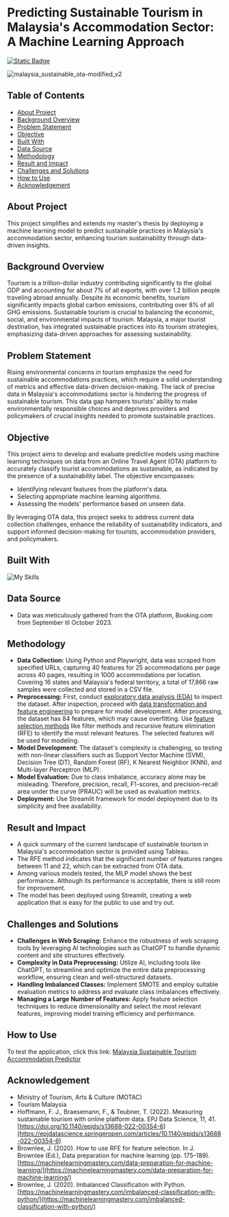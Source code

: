 # Predicting Sustainable Tourism in Malaysia's Accommodation Sector: A Machine Learning Approach

[![Static Badge](https://img.shields.io/badge/Back_to_Portfolio_Page-red?style=for-the-badge&logo=github&labelColor=black)](https://izzad2413.github.io/nazmirulizzadnassir.github.io/)

![malaysia_sustainable_ota-modified_v2](https://github.com/user-attachments/assets/e5c83fec-b504-4f09-8627-f9fb4c100cab)

## Table of Contents 

- [About Project](#about-project)
- [Background Overview](#background-overview)
- [Problem Statement](#problem-statement)
- [Objective](#objective)
- [Built With](#built-with)
- [Data Source](#data-source)
- [Methodology](#methodology)
- [Result and Impact](#result-and-impact)
- [Challenges and Solutions](#challenges-and-solutions)
- [How to Use](#how-to-use)
- [Acknowledgement](#acknowledgement)

## About Project

This project simplifies and extends my master's thesis by deploying a machine learning model to predict sustainable practices in Malaysia's accommodation sector, enhancing tourism sustainability through data-driven insights.

## Background Overview

Tourism is a trillion-dollar industry contributing significantly to the global GDP and accounting for about 7% of all exports, with over 1.2 billion people traveling abroad annually. Despite its economic benefits, tourism significantly impacts global carbon emissions, contributing over 8% of all GHG emissions. Sustainable tourism is crucial to balancing the economic, social, and environmental impacts of tourism. Malaysia, a major tourist destination, has integrated sustainable practices into its tourism strategies, emphasizing data-driven approaches for assessing sustainability. 

## Problem Statement

Rising environmental concerns in tourism emphasize the need for sustainable accommodations practices, which require a solid understanding of metrics and effective data-driven decision-making. The lack of precise data in Malaysia's accommodations sector is hindering the progress of sustainable tourism. This data gap hampers tourists' ability to make environmentally responsible choices and deprives providers and policymakers of crucial insights needed to promote sustainable practices.

## Objective

This project aims to develop and evaluate predictive models using machine learning techniques on data from an Online Travel Agent (OTA) platform to accurately classify tourist accommodations as sustainable, as indicated by the presence of a sustainability label. The objective encompasses:

- Identifying relevant features from the platform's data.
- Selecting appropriate machine learning algorithms.
- Assessing the models' performance based on unseen data.

By leveraging OTA data, this project seeks to address current data collection challenges, enhance the reliability of sustainability indicators, and support informed decision-making for tourists, accommodation providers, and policymakers.

## Built With

![My Skills](https://go-skill-icons.vercel.app/api/icons?i=vscode,python,playwright,scikitlearn,streamlit,tableau&titles=true)

## Data Source

- Data was meticulously gathered from the OTA platform, Booking.com from September til October 2023.

## Methodology

- **Data Collection:** Using Python and Playwright, data was scraped from specified URLs, capturing 40 features for 25 accommodations per page across 40 pages, resulting in 1000 accommodations per location. Covering 16 states and Malaysia's federal territory, a total of 17,866 raw samples were collected and stored in a CSV file.
- **Preprocessing:** First, conduct [exploratory data analysis (EDA)](https://github.com/izzad2413/sustainable_ota/blob/main/notebooks/1.0_exploratory-data-analysis.ipynb) to inspect the dataset. After inspection, proceed with [data transformation and feature engineering](https://github.com/izzad2413/sustainable_ota/blob/main/notebooks/2.0_preprocessing-dataset.ipynb) to prepare for model development. After processing, the dataset has 84 features, which may cause overfitting. Use [feature selection methods](https://github.com/izzad2413/sustainable_ota/blob/main/notebooks/3.0_feature_selection.ipynb) like filter methods and recursive feature elimination (RFE) to identify the most relevant features. The selected features will be used for modeling.
- **Model Development:** The dataset's complexity is challenging, so testing with non-linear classifiers such as Support Vector Machine (SVM), Decision Tree (DT), Random Forest (RF), K Nearest Neighbor (KNN), and Multi-layer Perceptron (MLP).
- **Model Evaluation:** Due to class imbalance, accuracy alone may be misleading. Therefore, precision, recall, F1-scores, and precision-recall area under the curve (PRAUC) will be used as evaluation metrics.
- **Deployment:** Use Streamlit framework for model deployment due to its simplicity and free availability.

## Result and Impact

- A quick summary of the current landscape of sustainable tourism in Malaysia's accommodation sector is provided using Tableau.
- The RFE method indicates that the significant number of features ranges between 11 and 22, which can be extracted from OTA data.
- Among various models tested, the MLP model shows the best performance. Although its performance is acceptable, there is still room for improvement.
- The model has been deployed using Streamlit, creating a web application that is easy for the public to use and try out.

## Challenges and Solutions

- **Challenges in Web Scraping:** Enhance the robustness of web scraping tools by leveraging AI technologies such as ChatGPT to handle dynamic content and site structures effectively.
- **Complexity in Data Preprocessing:** Utilize AI, including tools like ChatGPT, to streamline and optimize the entire data preprocessing workflow, ensuring clean and well-structured datasets.
- **Handling Imbalanced Classes:** Implement SMOTE and employ suitable evaluation metrics to address and evaluate class imbalances effectively.
- **Managing a Large Number of Features:** Apply feature selection techniques to reduce dimensionality and select the most relevant features, improving model training efficiency and performance.

## How to Use

To test the application, click this link: [Malaysia Sustainable Tourism Accommodation Predictor](https://sustainableota-895nmbahjpzb8cimfmgkkt.streamlit.app/)

## Acknowledgement
- Ministry of Tourism, Arts & Culture (MOTAC)
- Tourism Malaysia
- Hoffmann, F. J., Braesemann, F., & Teubner, T. (2022). Measuring sustainable tourism with online platform data. EPJ Data Science, 11, 41. [https://doi.org/10.1140/epjds/s13688-022-00354-6](https://epjdatascience.springeropen.com/articles/10.1140/epjds/s13688-022-00354-6)
- Brownlee, J. (2020). How to use RFE for feature selection. In J. Brownlee (Ed.), Data preparation for machine learning (pp. 175–189). [https://machinelearningmastery.com/data-preparation-for-machine-learning/](https://machinelearningmastery.com/data-preparation-for-machine-learning/)
- Brownlee, J. (2020). Imbalanced Classification with Python. [https://machinelearningmastery.com/imbalanced-classification-with-python/](https://machinelearningmastery.com/imbalanced-classification-with-python/)

